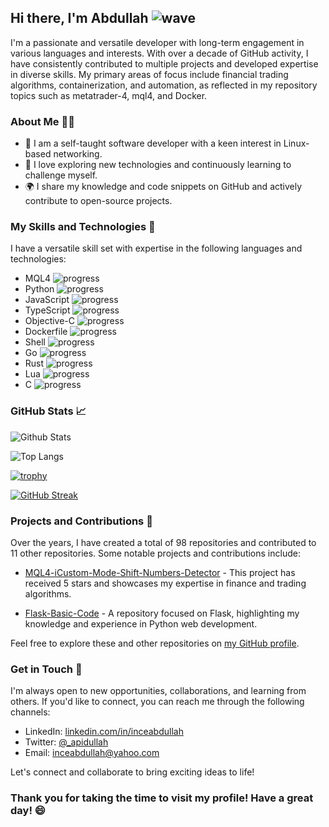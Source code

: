 ## Hi there, I'm Abdullah ![wave](https://github.com/inceabdullah/inceabdullah/blob/main/assets/wave.gif)

I'm a passionate and versatile developer with long-term engagement in various languages and interests. With over a decade of GitHub activity, I have consistently contributed to multiple projects and developed expertise in diverse skills. My primary areas of focus include financial trading algorithms, containerization, and automation, as reflected in my repository topics such as metatrader-4, mql4, and Docker.

### About Me 🧑‍💻

- 🔭 I am a self-taught software developer with a keen interest in Linux-based networking.
- 🌱 I love exploring new technologies and continuously learning to challenge myself.
- 🌍 I share my knowledge and code snippets on GitHub and actively contribute to open-source projects.

### My Skills and Technologies 🚀

I have a versatile skill set with expertise in the following languages and technologies:

- MQL4 ![progress](https://progress-bar.dev/40/?title=proficiency)
- Python ![progress](https://progress-bar.dev/30/?title=proficiency)
- JavaScript ![progress](https://progress-bar.dev/25/?title=proficiency)
- TypeScript ![progress](https://progress-bar.dev/20/?title=proficiency)
- Objective-C ![progress](https://progress-bar.dev/15/?title=proficiency)
- Dockerfile ![progress](https://progress-bar.dev/30/?title=proficiency)
- Shell ![progress](https://progress-bar.dev/35/?title=proficiency)
- Go ![progress](https://progress-bar.dev/20/?title=proficiency)
- Rust ![progress](https://progress-bar.dev/15/?title=proficiency)
- Lua ![progress](https://progress-bar.dev/10/?title=proficiency)
- C ![progress](https://progress-bar.dev/10/?title=proficiency)

### GitHub Stats 📈

![Github Stats](https://github-readme-stats.vercel.app/api?username=inceabdullah)

![Top Langs](https://github-readme-stats.vercel.app/api/top-langs/?username=inceabdullah)

[![trophy](https://github-profile-trophy.vercel.app/?username=inceabdullah)](https://github.com/inceabdullah)

[![GitHub Streak](https://streak-stats.demolab.com/?user=inceabdullah)](https://streak-stats.demolab.com/?user=inceabdullah)

### Projects and Contributions 💼

Over the years, I have created a total of 98 repositories and contributed to 11 other repositories. Some notable projects and contributions include:

- [MQL4-iCustom-Mode-Shift-Numbers-Detector](https://github.com/inceabdullah/MQL4-iCustom-Mode-Shift-Numbers-Detector) - This project has received 5 stars and showcases my expertise in finance and trading algorithms.

- [Flask-Basic-Code](https://github.com/inceabdullah/Flask-Basic-Code) - A repository focused on Flask, highlighting my knowledge and experience in Python web development.

Feel free to explore these and other repositories on [my GitHub profile](https://github.com/inceabdullah).

### Get in Touch 💬

I'm always open to new opportunities, collaborations, and learning from others. If you'd like to connect, you can reach me through the following channels:

- LinkedIn: [linkedin.com/in/inceabdullah](https://linkedin.com/in/inceabdullah)
- Twitter: [@_apidullah](https://twitter.com/_apidullah)
- Email: [inceabdullah@yahoo.com](mailto:inceabdullah@yahoo.com)

Let's connect and collaborate to bring exciting ideas to life!

### Thank you for taking the time to visit my profile! Have a great day! 😄
